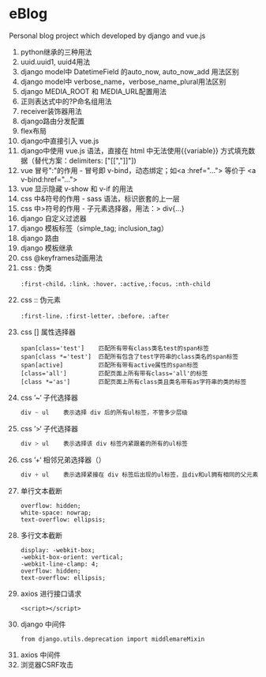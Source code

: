 # eBlog
Personal blog project which developed by django and vue.js

1. python继承的三种用法
2. uuid.uuid1, uuid4用法
3. django model中 DatetimeField 的auto_now, auto_now_add 用法区别
4. django model中 verbose_name，verbose_name_plural用法区别
5. django MEDIA_ROOT 和 MEDIA_URL配置用法
6. 正则表达式中的?P<name>命名组用法
7. receiver装饰器用法
8. django路由分发配置
9. flex布局
10. django中直接引入 vue.js
11. django中使用 vue.js 语法，直接在 html 中无法使用{{variable}} 方式填充数据（替代方案：delimiters: ["[[","]]"])
12. vue 冒号":"的作用 - 冒号即 v-bind，动态绑定；如\<a :href="..."> 等价于 \<a v-bind:href="..."> 
13. vue 显示隐藏 v-show 和 v-if 的用法
14. css 中&符号的作用 - sass 语法，标识嵌套的上一层
15. css 中>符号的作用 - 子元素选择器，用法：> div{...}
16. django 自定义过滤器
17. django 模板标签（simple_tag; inclusion_tag）
18. django 路由
19. django 模板继承
20. css @keyframes动画用法
21. css : 伪类
    ```
    :first-child，:link，:hover，:active,:focus，:nth-child
    ```
22. css :: 伪元素
    ```
    :first-line，:first-letter，:before，:after
    ```
23. css [] 属性选择器
       ```
       span[class='test']    匹配所有带有class类名test的span标签
       span[class *='test']  匹配所有包含了test字符串的class类名的span标签
       span[active]          匹配所有带有active属性的span标签
       [class='all']         匹配页面上所有带有class='all'的标签
       [class *='as']        匹配页面上所有class类且类名带有as字符串的类的标签
       ```
24. css ’~‘ 子代选择器
    ```css
    div ~ ul    表示选择 div 后的所有ul标签，不管多少层级
    ```
25. css ’>‘ 子代选择器
    ```css
    div > ul    表示选择该 div 标签内紧跟着的所有的ul标签
    ```
26. css ’+‘ 相邻兄弟选择器（）
     ```css
     div + ul    表示选择紧接在 div 标签后出现的ul标签，且div和ul拥有相同的父元素
     ```
27. 单行文本截断
    ```
    overflow: hidden;
    white-space: nowrap;
    text-overflow: ellipsis;
    ```
28. 多行文本截断
    ```
    display: -webkit-box;
    -webkit-box-orient: vertical;
    -webkit-line-clamp: 4;
    overflow: hidden;
    text-overflow: ellipsis;
    ```    
29. axios 进行接口请求
    ```
    <script></script>
    ```
30. django 中间件  
    ```
    from django.utils.deprecation import middlemareMixin
    ```
31. axios 中间件
32. 浏览器CSRF攻击

